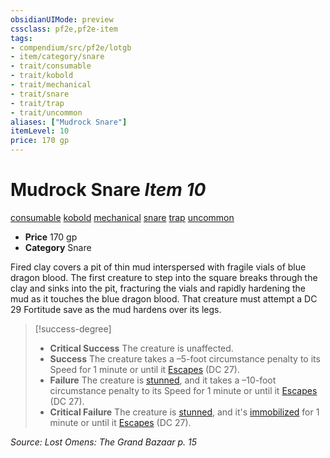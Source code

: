 ```yaml
---
obsidianUIMode: preview
cssclass: pf2e,pf2e-item
tags:
- compendium/src/pf2e/lotgb
- item/category/snare
- trait/consumable
- trait/kobold
- trait/mechanical
- trait/snare
- trait/trap
- trait/uncommon
aliases: ["Mudrock Snare"]
itemLevel: 10
price: 170 gp
---
```

# Mudrock Snare *Item 10*  
[consumable](../../../rules/traits/consumable.md)  [kobold](../../../rules/traits/kobold-b1.md)  [mechanical](../../../rules/traits/mechanical.md)  [snare](../../../rules/traits/snare.md)  [trap](../../../rules/traits/trap.md)  [uncommon](../../../rules/traits/uncommon.md)  

- **Price** 170 gp
- **Category** Snare

Fired clay covers a pit of thin mud interspersed with fragile vials of blue dragon blood. The first creature to step into the square breaks through the clay and sinks into the pit, fracturing the vials and rapidly hardening the mud as it touches the blue dragon blood. That creature must attempt a DC 29 Fortitude save as the mud hardens over its legs.

> [!success-degree] 
> - **Critical Success** The creature is unaffected.
> - **Success** The creature takes a –5-foot circumstance penalty to its Speed for 1 minute or until it [Escapes](../../../rules/actions/escape.md) (DC 27).
> - **Failure** The creature is [stunned](../../../rules/conditions.md#Stunned), and it takes a –10-foot circumstance penalty to its Speed for 1 minute or until it [Escapes](../../../rules/actions/escape.md) (DC 27).
> - **Critical Failure** The creature is [stunned](../../../rules/conditions.md#Stunned), and it's [immobilized](../../../rules/conditions.md#Immobilized) for 1 minute or until it [Escapes](../../../rules/actions/escape.md) (DC 27).

*Source: Lost Omens: The Grand Bazaar p. 15*